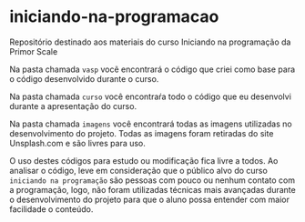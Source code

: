 # iniciando-na-programacao

Repositório destinado aos materiais do curso Iniciando na programação da Primor Scale

Na pasta chamada `vasp` vocẽ encontrará o código que criei como base para o código desenvolvido durante o curso.

Na pasta chamada `curso` você encontraŕa todo o código que eu desenvolvi durante a apresentação do curso.

Na pasta chamada `imagens` você encontrará todas as imagens utilizadas no desenvolvimento do projeto.
Todas as imagens foram retiradas do site Unsplash.com e são livres para uso.

O uso destes códigos para estudo ou modificação fica livre a todos. Ao analisar o código, leve em consideração que o público alvo do curso `iniciando na programação` são pessoas com pouco ou nenhum contato com a programação, logo, não foram utilizadas técnicas mais avançadas durante o desenvolvimento do projeto para que o aluno possa entender com maior facilidade o conteúdo.
